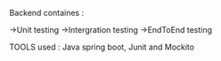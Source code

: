 Backend containes :

->Unit testing
->Intergration testing
->EndToEnd testing

TOOLS used : Java spring boot, Junit and Mockito
